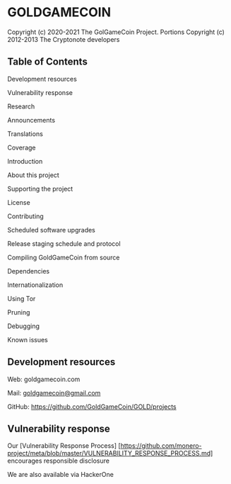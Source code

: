 # GOLDGAMECOIN

Copyright (c) 2020-2021 The GolGameCoin Project.
Portions Copyright (c) 2012-2013 The Cryptonote developers


Table of Contents
 -------------------------------------------------------------------------------------------
 
 Development resources
 
 Vulnerability response
 
 Research
 
 Announcements
 
 Translations
 
 Coverage
 
 Introduction
 
 About this project
 
 Supporting the project
 
 License
 
 Contributing
 
 Scheduled software upgrades
 
 Release staging schedule and protocol
 
 Compiling GoldGameCoin from source
 
 Dependencies
 
 Internationalization
 
 Using Tor
 
 Pruning
 
 Debugging
 
 Known issues

Development resources
--------------------------------------------------------------------------------------------------------------------

Web: goldgamecoin.com

Mail: goldgamecoin@gmail.com

GitHub: https://github.com/GoldGameCoin/GOLD/projects

Vulnerability response
-------------------------------------------------------------------------------------------------------------------

Our  [Vulnerability Response Process] [https://github.com/monero-project/meta/blob/master/VULNERABILITY_RESPONSE_PROCESS.md] encourages responsible disclosure

We are also available via HackerOne


